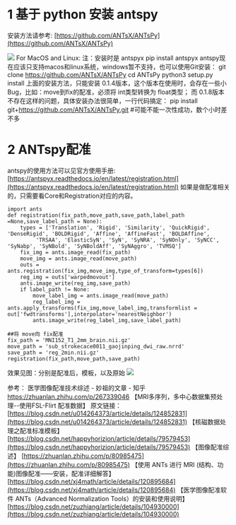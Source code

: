 # 1 基于 python 安装 antspy
安装方法请参考:
[https://github.com/ANTsX/ANTsPy](https://github.com/ANTsX/ANTsPy)

![](b76af5479147ae68471c2203212b1f86)
For MacOS and Linux:
注：安装时是 antspyx
pip install antspyx
antspy现在应该只支持macos和linux系统，windows暂不支持，也可以使用Git安装：
git clone https://github.com/ANTsX/ANTsPy
cd ANTsPy
python3 setup.py install
上面的安装方法，只能安装 0.1.4版本，这个版本在使用时，会存在一些小Bug，比如：move到fix的配准，必须将 int类型转换为 float类型；
而 0.1.8版本不存在这样的问题，具体安装办法很简单，一行代码搞定：
pip install git+https://github.com/ANTsX/ANTsPy.git  #可能不能一次性成功，数个小时差不多

# 2 ANTspy配准

antspy的使用方法可以见官方使用手册:
[https://antspyx.readthedocs.io/en/latest/registration.html](https://antspyx.readthedocs.io/en/latest/registration.html)
如果是做配准相关的，只需要看Core和Registration对应的内容。
```
import ants
def registration(fix_path,move_path,save_path,label_path =None,save_label_path = None):
    types = ['Translation', 'Rigid', 'Similarity', 'QuickRigid', 'DenseRigid', 'BOLDRigid', 'Affine', 'AffineFast', 'BOLDAffine',
         'TRSAA', 'ElasticSyN', 'SyN', 'SyNRA', 'SyNOnly', 'SyNCC', 'SyNabp', 'SyNBold', 'SyNBoldAff', 'SyNAggro', 'TVMSQ']
    fix_img = ants.image_read(fix_path)
    move_img = ants.image_read(move_path)
    outs = ants.registration(fix_img,move_img,type_of_transform=types[6])
    reg_img = outs['warpedmovout']
    ants.image_write(reg_img,save_path)
    if label_path != None:
        move_label_img = ants.image_read(move_path)
        reg_label_img = ants.apply_transforms(fix_img,move_label_img,transformlist = out['fwdtransforms'],interpolator='nearestNeighbor')
        ants.image_write(reg_label_img,save_label_path)

##将 move向 fix配准
fix_path = 'MNI152_T1_2mm_brain.nii.gz'
move_path = 'sub_strokecace0011_gaojinping_dwi_raw.nrrd'
save_path = 'reg_2min.nii.gz'
registration(fix_path,move_path,save_path)
```

效果见图：分别是配准后，模板，以及原始
![](04fbc1f9b669710a619212aa7112260b)




参考：
医学图像配准技术综述 - 妙祖的文章 - 知乎 https://zhuanlan.zhihu.com/p/267339046
【MRI多序列，多中心数据集预处理--使用FSL-Flirt 配准数据】
原文链接：[https://blog.csdn.net/u014264373/article/details/124852831](https://blog.csdn.net/u014264373/article/details/124852831)
【核磁数据处理之配准标准模板】
[https://blog.csdn.net/happyhorizion/article/details/79579453](https://blog.csdn.net/happyhorizion/article/details/79579453)
【图像配准综述】
[https://zhuanlan.zhihu.com/p/80985475](https://zhuanlan.zhihu.com/p/80985475)
【使用 ANTs 进行 MRI (结构、功能)图像配准——安装，配准详细解答】
[https://blog.csdn.net/xj4math/article/details/120895684](https://blog.csdn.net/xj4math/article/details/120895684)
【医学图像配准软件 ANTs（Advanced Normalization Tools）的安装和使用说明】
[https://blog.csdn.net/zuzhiang/article/details/104930000](https://blog.csdn.net/zuzhiang/article/details/104930000)
